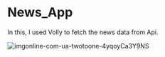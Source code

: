 # News_App

In this, I used Volly to fetch the news data from Api.

![imgonline-com-ua-twotoone-4yqoyCa3Y9NS](https://user-images.githubusercontent.com/98700871/211208559-9361b7e3-fe46-4b93-8614-4d259d24cb69.jpg)
